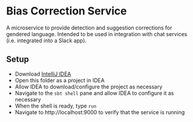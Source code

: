 # Bias Correction Service

A microservice to provide detection and suggestion corrections for gendered language.  Intended to be used in integration with chat services (i.e. integrated into a Slack app).

## Setup

* Download [IntelliJ IDEA](https://www.jetbrains.com/idea/download/)
* Open this folder as a project in IDEA
* Allow IDEA to download/configure the project as necessary
* Navigate to the `sbt shell` pane and allow IDEA to configure it as necessary
* When the shell is ready, type `run`
* Navigate to http://localhost:9000 to verify that the service is running
